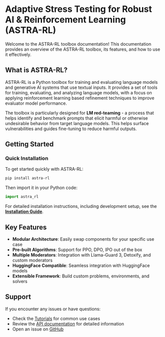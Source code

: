 # Adaptive Stress Testing for Robust AI & Reinforcement Learning (ASTRA-RL)

Welcome to the ASTRA-RL toolbox documentation! This documentation provides an overview of the ASTRA-RL toolbox, its features, and how to use it effectively.

## What is ASTRA-RL?

ASTRA-RL is a Python toolbox for training and evaluating language models and generative AI systems that use textual inputs. It provides a set of tools for training, evaluating, and analyzing language models, with a focus on applying reinforcement learning based refinement techniques to improve evaluator model performance.

The toolbox is particularly designed for **LM red-teaming** - a process that helps identify and benchmark prompts that elicit harmful or otherwise undesirable behavior from target language models. This helps surface vulnerabilities and guides fine-tuning to reduce harmful outputs.

## Getting Started

### Quick Installation

To get started quickly with ASTRA-RL:

```bash
pip install astra-rl
```

Then import it in your Python code:

```python
import astra_rl
```

For detailed installation instructions, including development setup, see the **[Installation Guide](installation.md)**.

## Key Features

- **Modular Architecture**: Easily swap components for your specific use case
- **Pre-built Algorithms**: Support for PPO, DPO, IPO out of the box
- **Multiple Moderators**: Integration with Llama-Guard 3, Detoxify, and custom moderators
- **HuggingFace Compatible**: Seamless integration with HuggingFace models
- **Extensible Framework**: Build custom problems, environments, and solvers

## Support

If you encounter any issues or have questions:

- Check the [Tutorials](tutorials/index.md) for common use cases
- Review the [API documentation](api/index.md) for detailed information
- Open an issue on [GitHub](https://github.com/sisl/astra-rl/issues)
